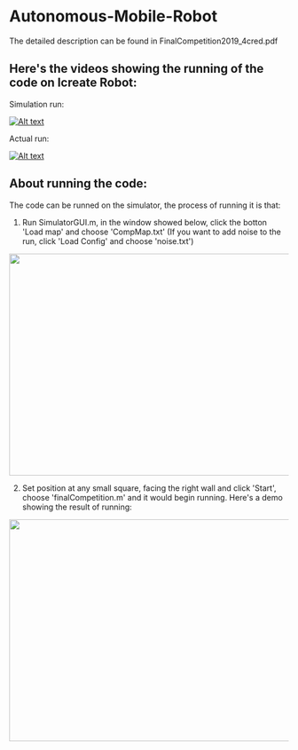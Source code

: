 Autonomous-Mobile-Robot
===========================

 The detailed description can be found in FinalCompetition2019_4cred.pdf

Here's the videos showing the running of the code on Icreate Robot:
------------------

 Simulation run:

 [![Alt text](https://img.youtube.com/vi/v7GNAI0_Bng/0.jpg)](https://www.youtube.com/watch?v=v7GNAI0_Bng&t=3s)

 Actual run:

 [![Alt text](https://img.youtube.com/vi/VbFSmVNJm8U/0.jpg)](https://www.youtube.com/watch?v=VbFSmVNJm8U&t=1s)


About running the code:
-----------------------

 The code can be runned on the simulator, the process of running it is that:

   1. Run SimulatorGUI.m, in the window showed below, click the botton 'Load map' and choose 'CompMap.txt' (If you want to add noise to the run, click 'Load Config' and choose 'noise.txt')

  <img src="https://user-images.githubusercontent.com/25992217/57349288-888b3b00-7127-11e9-89aa-5d86aa885766.png" width="600" height="400"> 

   2. Set position at any small square, facing the right wall and click 'Start', choose 'finalCompetition.m' and it would begin running. Here's a demo showing the result of running:

  <img src="https://user-images.githubusercontent.com/25992217/57350056-9098aa00-712a-11e9-93b3-667d085f9eeb.png" width="600" height="400"> 

